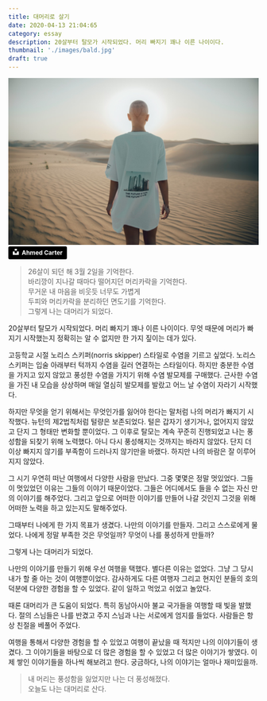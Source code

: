 ```yaml
---
title: 대머리로 살기
date: 2020-04-13 21:04:65
category: essay
description: 20살부터 탈모가 시작되었다. 머리 빠지기 꽤나 이른 나이이다.
thumbnail: './images/bald.jpg'
draft: true
---
```


![bald](./images/bald.jpg)
<a style="background-color:black;color:white;text-decoration:none;padding:4px 6px;font-family:-apple-system, BlinkMacSystemFont, &quot;San Francisco&quot;, &quot;Helvetica Neue&quot;, Helvetica, Ubuntu, Roboto, Noto, &quot;Segoe UI&quot;, Arial, sans-serif;font-size:12px;font-weight:bold;line-height:1.2;display:inline-block;border-radius:3px" href="https://unsplash.com/@ahmedcarter?utm_medium=referral&amp;utm_campaign=photographer-credit&amp;utm_content=creditBadge" target="_blank" rel="noopener noreferrer" title="Download free do whatever you want high-resolution photos from Ahmed Carter"><span style="display:inline-block;padding:2px 3px"><svg xmlns="http://www.w3.org/2000/svg" style="height:12px;width:auto;position:relative;vertical-align:middle;top:-2px;fill:white" viewBox="0 0 32 32"><title>unsplash-logo</title><path d="M10 9V0h12v9H10zm12 5h10v18H0V14h10v9h12v-9z"></path></svg></span><span style="display:inline-block;padding:2px 3px">Ahmed Carter</span></a>

> 26살이 되던 해 3월 2일을 기억한다.<br/>
> 바리깡이 지나갈 때마다 떨어지던 머리카락을 기억한다.<br/>
> 무거운 내 마음을 비웃듯 너무도 가볍게<br/>
> 두피와 머리카락을 분리하던 면도기를 기억한다.<br/>
> 그렇게 나는 대머리가 되었다.

20살부터 탈모가 시작되었다. 머리 빠지기 꽤나 이른 나이이다. 무엇 때문에 머리가 빠지기 시작했는지 정확히는 알 수 없지만 한 가지 짚이는 데가 있다.

고등학교 시절 노리스 스키퍼(norris skipper) 스타일로 수염을 기르고 싶었다. 노리스 스키퍼는 입술 아래부터 턱까지 수염을 길러 연결하는 스타일이다. 하지만 충분한 수염을 가지고 있지 않았고 풍성한 수염을 가지기 위해 수염 발모제를 구매했다. 근사한 수염을 가진 내 모습을 상상하며 매일 열심히 발모제를 발랐고 어느 날 수염이 자라기 시작했다.

하지만 무엇을 얻기 위해서는 무엇인가를 잃어야 한다는 말처럼 나의 머리가 빠지기 시작했다. 뉴턴의 제2법칙처럼 털량은 보존되었다. 털은 갑자기 생기거나, 없어지지 않았고 단지 그 형태만 변화할 뿐이었다.
그 이후로 탈모는 계속 꾸준히 진행되었고 나는 풍성함을 되찾기 위해 노력했다. 아니 다시 풍성해지는 것까지는 바라지 않았다. 단지 더 이상 빠지지 않기를 부족함이 드러나지 않기만을 바랬다. 하지만 나의 바람은 잘 이루어지지 않았다.

그 시기 우연히 떠난 여행에서 다양한 사람을 만났다. 그중 몇몇은 정말 멋있었다. 그들이 멋있었던 이유는 그들의 이야기 때문이었다. 그들은 어디에서도 들을 수 없는 자신 만의 이야기를 해주었다. 그리고 앞으로 어떠한 이야기를 만들어 나갈 것인지 그것을 위해 어떠한 노력을 하고 있는지도 말해주었다.

그때부터 나에게 한 가지 목표가 생겼다. 나만의 이야기를 만들자. 그리고 스스로에게 물었다. 나에게 정말 부족한 것은 무엇일까? 무엇이 나를 풍성하게 만들까?

그렇게 나는 대머리가 되었다.

나만의 이야기를 만들기 위해 우선 여행을 택했다. 별다른 이유는 없었다. 그냥 그 당시 내가 할 줄 아는 것이 여행뿐이었다. 감사하게도 다른 여행자 그리고 현지인 분들의 호의 덕분에 다양한 경험을 할 수 있었다. 같이 일하고 먹었고 쉬었고 놀았다.

때론 대머리가 큰 도움이 되었다. 특히 동남아시아 불교 국가들을 여행할 때 빛을 발했다. 절의 스님들은 나를 반겼고 주지 스님과 나는 서로에게 엄지를 들었다. 사람들은 항상 친절을 베풀어 주었다.

여행을 통해서 다양한 경험을 할 수 있었고 여행이 끝났을 때 적지만 나의 이야기들이 생겼다. 그 이야기들을 바탕으로 더 많은 경험을 할 수 있었고 더 많은 이야기가 쌓였다. 이제 쌓인 이야기들을 하나씩 해보려고 한다. 궁금하다, 나의 이야기는 얼마나 재미있을까.

> 내 머리는 풍성함을 잃었지만 나는 더 풍성해졌다.<br/>
> 오늘도 나는 대머리로 산다.